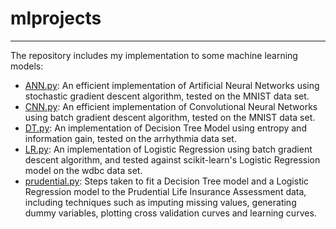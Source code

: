 # mlprojects

---

The repository includes my implementation to some machine learning models:

- [ANN.py](https://github.com/qmiao/mlprojects/blob/master/src/ANN.py):
  An efficient implementation of Artificial Neural Networks using stochastic gradient descent algorithm, tested on the MNIST data set.
- [CNN.py](https://github.com/qmiao/mlprojects/blob/master/src/CNN.py):
  An efficient implementation of Convolutional Neural Networks using batch gradient descent algorithm, tested on the MNIST data set.
- [DT.py](https://github.com/qmiao/mlprojects/blob/master/src/DT.py):
  An implementation of Decision Tree Model using entropy and information gain, tested on the arrhythmia data set.
- [LR.py](https://github.com/qmiao/mlprojects/blob/master/src/LR.py):
  An implementation of Logistic Regression using batch gradient descent algorithm, and tested against scikit-learn's Logistic Regression model on the wdbc data set.
- [prudential.py](https://github.com/qmiao/mlprojects/blob/master/src/prudential.py):
  Steps taken to fit a Decision Tree model and a Logistic Regression model to the Prudential Life Insurance Assessment data, including techniques such as imputing missing values, generating dummy variables, plotting cross validation curves and learning curves.
